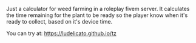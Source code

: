 Just a calculator for weed farming in a roleplay fivem server.
It calculates the time remaining for the plant to be ready so the player know when it's ready to collect, based on it's device time.

You can try at: https://ludelicato.github.io/tz
